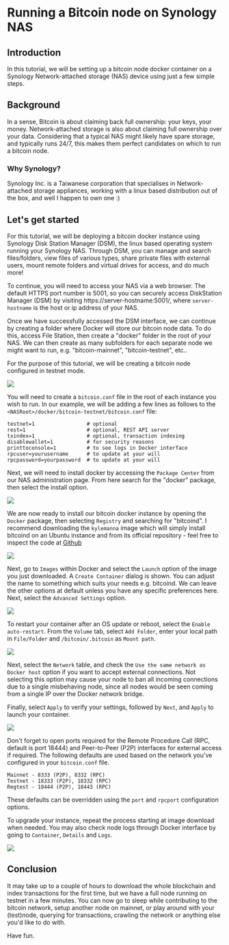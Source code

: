#  Running a Bitcoin node on Synology NAS

## Introduction

In this tutorial, we will be setting up a bitcoin node docker container on a Synology Network-attached storage (NAS) device using  just a few simple steps.

## Background

In a sense, Bitcoin is about claiming back full ownership: your keys, your money. Network-attached storage is also about claiming full ownership over your data. Considering that a typical NAS might likely have spare storage, and typically runs 24/7, this makes them perfect candidates on which to run a bitcoin node.

### Why Synology?

Synology Inc. is a Taiwanese corporation that specialises in Network-attached storage appliances, working with a linux based distribution out of the box, and well I happen to own one :)

## Let's get started

For this tutorial, we will be deploying a bitcoin docker instance using Synology Disk Station Manager (DSM), the linux based operating system running your Synology NAS. Through DSM, you can manage and search files/folders, view files of various types, share private files with external users, mount remote folders and virtual drives for access, and do much more!

To continue, you will need to access your NAS via a web browser. The default HTTPS port number is 5001, so you can securely access DiskStation Manager (DSM) by visiting https://server-hostname:5001/, where `server-hostname` is the host or ip address of your NAS.

Once we have successfully accessed the DSM interface, we can continue by creating a folder where Docker will store our bitcoin node data. To do this, access File Station, then create a "docker" folder in the root of your NAS. We can then create as many subfolders for each separate node we might want to run, e.g. "bitcoin-mainnet", "bitcoin-testnet", etc..

For the purpose of this tutorial, we will be creating a bitcoin node configured in testnet mode.

![](images/CdpkwsY.png)

You will need to create a `bitcoin.conf` file in the root of each instance you wish to run. In our example, we will be adding a few lines as follows to the `<NASRoot>/docker/bitcoin-testnet/bitcoin.conf` file:

```console
testnet=1                 # optional
rest=1                    # optional, REST API server
txindex=1                 # optional, transaction indexing
disablewallet=1           # for security reasons
printtoconsole=1          # to see logs in Docker interface
rpcuser=yourusername      # to update at your will
rpcpassword=yourpassword  # to update at your will
```

Next, we will need to install docker by accessing the `Package Center` from our NAS administration page. From here search for the "docker" package, then select the install option.

![](images/nRDd07S.png)

 We are now ready to install our bitcoin docker instance by opening the `Docker` package, then selecting `Registry` and searching for "bitcoind". I recommend downloading the `kylemanna` image which will simply install bitcoind on an Ubuntu instance and from its official repository - feel free to inspect the code at [Github](https://github.com/kylemanna/docker-bitcoind/blob/master/Dockerfile)

![](images/wiZtXhR.png)

Next, go to `Images` within Docker and select the `Launch` option of the image you just downloaded. A `Create Container` dialog is shown. You can adjust the name to something which suits your needs e.g. bitcoind. We can leave the other options at default unless you have any specific preferences here. Next, select the `Advanced Settings` option.

![](images/gmtcZSK.png)

To restart your container after an OS update or reboot, select the `Enable auto-restart`.
From the `Volume` tab, select `Add Folder`, enter your local path in `File/Folder` and `/bitcoin/.bitcoin` as `Mount path`.

![](images/xHeRvi9.png)

Next, select the `Network` table, and check the `Use the same network as Docker host` option if you want to accept external connections. Not selecting this option may cause your node to ban all incoming connections due to a single misbehaving node, since all nodes would be seen coming from a single IP over the Docker network bridge.

Finally, select `Apply` to verify your settings, followed by `Next`, and `Apply` to launch your container.

![](images/M6LLEI2.png)

Don't forget to open ports required for the Remote Procedure Call (RPC, default is port 18444) and Peer-to-Peer (P2P) interfaces for external access if required. The following defaults are used based on the network you've configured in your `bitcoin.conf` file.

```console
Mainnet - 8333 (P2P), 8332 (RPC)
Testnet - 18333 (P2P), 18332 (RPC)
Regtest - 18444 (P2P), 18443 (RPC)
```

These defaults can be overridden using the `port` and `rpcport` configuration options.

To upgrade your instance, repeat the process starting at image download when needed. You may also check node logs through Docker interface by going to `Container`, `Details` and `Logs`.

![](images/lk3vv58.png)

## Conclusion

It may take up to a couple of hours to download the whole blockchain and index transactions for the first time, but we have a full node running on testnet in a few minutes. You can now go to sleep while contributing to the bitcoin network, setup another node on mainnet, or play around with your (test)node, querying for transactions, crawling the network or anything else you'd like to do with.

Have fun.
